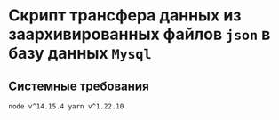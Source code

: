 # Скрипт трансфера данных из заархивированных файлов `json` в базу данных `Mysql`

## Системные требования
`
node v^14.15.4
yarn v^1.22.10
`